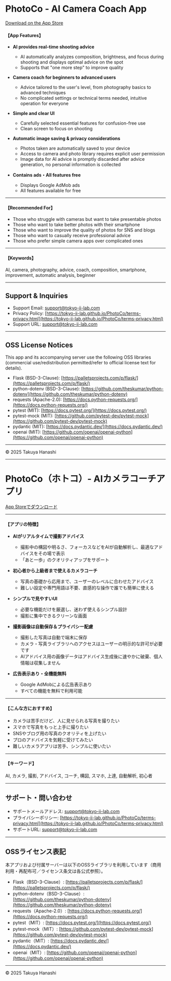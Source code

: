 # PhotoCo - AI Camera Coach App

[Download on the App Store](https://apps.apple.com/us/app/photoco/id6747964388) <!-- Update with actual URL after release -->

#### 【App Features】

- __AI provides real-time shooting advice__
  - AI automatically analyzes composition, brightness, and focus during shooting and displays optimal advice on the spot
  - Supports that "one more step" to improve quality

- __Camera coach for beginners to advanced users__
  - Advice tailored to the user's level, from photography basics to advanced techniques
  - No complicated settings or technical terms needed, intuitive operation for everyone

- __Simple and clear UI__
  - Carefully selected essential features for confusion-free use
  - Clean screen to focus on shooting

- __Automatic image saving & privacy considerations__
  - Photos taken are automatically saved to your device
  - Access to camera and photo library requires explicit user permission
  - Image data for AI advice is promptly discarded after advice generation, no personal information is collected

- __Contains ads・All features free__
  - Displays Google AdMob ads
  - All features available for free

---

#### 【Recommended For】

- Those who struggle with cameras but want to take presentable photos
- Those who want to take better photos with their smartphone
- Those who want to improve the quality of photos for SNS and blogs
- Those who want to casually receive professional advice
- Those who prefer simple camera apps over complicated ones

---

#### 【Keywords】

AI, camera, photography, advice, coach, composition, smartphone, improvement, automatic analysis, beginner

---

## Support & Inquiries

- Support Email: support@tokyo-ii-lab.com
- Privacy Policy: [https://tokyo-ii-lab.github.io/PhotoCo/terms-privacy.html](https://tokyo-ii-lab.github.io/PhotoCo/terms-privacy.html)
- Support URL: [support@tokyo-ii-lab.com](mailto:support@tokyo-ii-lab.com)

---

## OSS License Notices

This app and its accompanying server use the following OSS libraries (commercial use/redistribution permitted/refer to official license text for details).

- Flask (BSD-3-Clause): [https://palletsprojects.com/p/flask/](https://palletsprojects.com/p/flask/)
- python-dotenv (BSD-3-Clause): [https://github.com/theskumar/python-dotenv](https://github.com/theskumar/python-dotenv)
- requests (Apache-2.0): [https://docs.python-requests.org/](https://docs.python-requests.org/)
- pytest (MIT): [https://docs.pytest.org/](https://docs.pytest.org/)
- pytest-mock (MIT): [https://github.com/pytest-dev/pytest-mock](https://github.com/pytest-dev/pytest-mock)
- pydantic (MIT): [https://docs.pydantic.dev/](https://docs.pydantic.dev/)
- openai (MIT): [https://github.com/openai/openai-python](https://github.com/openai/openai-python)

---

© 2025 Takuya Hanashi

---

# PhotoCo（ホトコ）- AIカメラコーチアプリ

[App Storeでダウンロード](https://apps.apple.com/jp/app/photoco/id6747964388) <!-- リリース後に実URLを記載 -->

---

#### 【アプリの特徴】

- __AIがリアルタイムで撮影アドバイス__
  - 撮影中の構図や明るさ、フォーカスなどをAIが自動解析し、最適なアドバイスをその場で表示
  - 「あと一歩」のクオリティアップをサポート

- __初心者から上級者まで使えるカメラコーチ__
  - 写真の基礎から応用まで、ユーザーのレベルに合わせたアドバイス
  - 難しい設定や専門用語は不要、直感的な操作で誰でも簡単に使える

- __シンプルで見やすいUI__
  - 必要な機能だけを厳選し、迷わず使えるシンプル設計
  - 撮影に集中できるクリーンな画面

- __撮影画像は自動保存＆プライバシー配慮__
  - 撮影した写真は自動で端末に保存
  - カメラ・写真ライブラリへのアクセスはユーザーの明示的な許可が必要です
  - AIアドバイス用の画像データはアドバイス生成後に速やかに破棄、個人情報は収集しません

- __広告表示あり・全機能無料__
  - Google AdMobによる広告表示あり
  - すべての機能を無料で利用可能

---

#### 【こんな方におすすめ】

- カメラは苦手だけど、人に見せられる写真を撮りたい
- スマホで写真をもっと上手に撮りたい
- SNSやブログ用の写真のクオリティを上げたい
- プロのアドバイスを気軽に受けてみたい
- 難しいカメラアプリは苦手、シンプルに使いたい

---

#### 【キーワード】

AI, カメラ, 撮影, アドバイス, コーチ, 構図, スマホ, 上達, 自動解析, 初心者

---

## サポート・問い合わせ

- サポートメールアドレス: support@tokyo-ii-lab.com
- プライバシーポリシー: [https://tokyo-ii-lab.github.io/PhotoCo/terms-privacy.html](https://tokyo-ii-lab.github.io/PhotoCo/terms-privacy.html)
- サポートURL: [support@tokyo-ii-lab.com](mailto:support@tokyo-ii-lab.com)

---

## OSSライセンス表記

本アプリおよび付属サーバーは以下のOSSライブラリを利用しています（商用利用・再配布可／ライセンス条文は各公式参照）。

- Flask（BSD-3-Clause）: [https://palletsprojects.com/p/flask/](https://palletsprojects.com/p/flask/)
- python-dotenv（BSD-3-Clause）: [https://github.com/theskumar/python-dotenv](https://github.com/theskumar/python-dotenv)
- requests（Apache-2.0）: [https://docs.python-requests.org/](https://docs.python-requests.org/)
- pytest（MIT）: [https://docs.pytest.org/](https://docs.pytest.org/)
- pytest-mock（MIT）: [https://github.com/pytest-dev/pytest-mock](https://github.com/pytest-dev/pytest-mock)
- pydantic（MIT）: [https://docs.pydantic.dev/](https://docs.pydantic.dev/)
- openai（MIT）: [https://github.com/openai/openai-python](https://github.com/openai/openai-python)

---

© 2025 Takuya Hanashi
